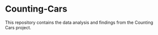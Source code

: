 # Counting-Cars
This repository contains the data analysis and findings from the Counting Cars project. 
